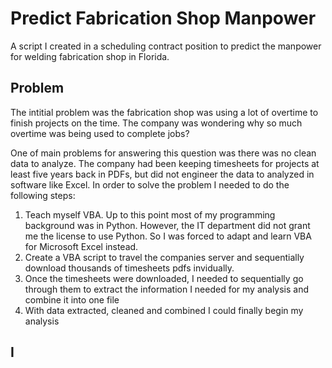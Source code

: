 # Predict Fabrication Shop Manpower

A script I created in a scheduling contract position to predict the manpower for welding fabrication shop in Florida. 

## Problem

The intitial problem was the fabrication shop was using a lot of overtime to finish projects on the time. The company was wondering why so much overtime was being used to complete jobs? 

One of main problems for answering this question was there was no clean data to analyze. The company had been keeping timesheets for projects at least five years back in PDFs, but did not engineer the data to analyzed in software like Excel. In order to solve the problem I needed to do the following steps:

1. Teach myself VBA. Up to this point most of my programming background was in Python. However, the IT department did not grant me the license to use Python. So I was forced to adapt and learn VBA for Microsoft Excel instead.
2. Create a VBA script to travel the companies server and sequentially download thousands of timesheets pdfs invidually. 
3. Once the timesheets were downloaded, I needed to sequentially go through them to extract the information I needed for my analysis and combine it into one file
4. With data extracted, cleaned and combined I could finally begin my analysis

## I
